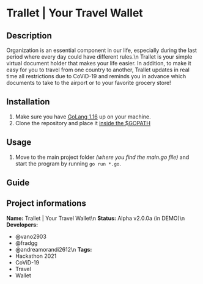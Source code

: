 # Trallet | Your Travel Wallet

## Description
Organization is an essential component in our life, especially during the last period where every day could have different rules.\n
Trallet is your simple virtual document holder that makes your life easier. In addition, to make it easy for you to travel from one country to another, Trallet updates in real time all restrictions due to CoViD-19 and reminds you in advance which documents to take to the airport or to your favorite grocery store!

## Installation
1. Make sure you have [GoLang 1.16](https://golang.org/dl/#go1.16.8) up on your machine.
2. Clone the repository and place it [inside the $GOPATH](https://golang.org/doc/gopath_code)

## Usage
1. Move to the main project folder _(where you find the main.go file)_ and start the program by running `go run *.go`.

## Guide

## Project informations
**Name:** Trallet | Your Travel Wallet\n
**Status:** Alpha v2.0.0a (in DEMO)\n
**Developers:**
- @vano2903
- @fradgg
- @andreamorandi2612\n
**Tags:**
- Hackathon 2021
- CoViD-19
- Travel
- Wallet